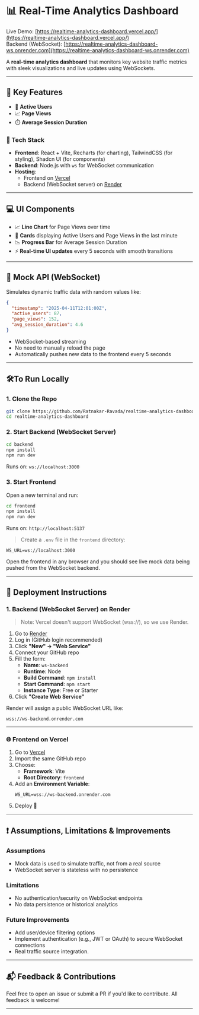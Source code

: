 # 📊 Real-Time Analytics Dashboard

Live Demo: [https://realtime-analytics-dashboard.vercel.app/](https://realtime-analytics-dashboard.vercel.app/)  
Backend (WebSocket): [https://realtime-analytics-dashboard-ws.onrender.com](https://realtime-analytics-dashboard-ws.onrender.com)

A **real-time analytics dashboard** that monitors key website traffic metrics with sleek visualizations and live updates using WebSockets.

---

## 🚀 Key Features

- 👥 **Active Users**
- 📈 **Page Views**
- ⏱️ **Average Session Duration**

### 🧹 Tech Stack

- **Frontend**: React + Vite, Recharts (for charting), TailwindCSS (for styling), Shadcn UI (for components)
- **Backend**: Node.js with `ws` for WebSocket communication
- **Hosting**:  
  - Frontend on [Vercel](https://vercel.com)  
  - Backend (WebSocket server) on [Render](https://render.com)

---

## 💻 UI Components

- 📈 **Line Chart** for Page Views over time
- 🧾 **Cards** displaying Active Users and Page Views in the last minute
- 📉 **Progress Bar** for Average Session Duration
- ⚡ **Real-time UI updates** every 5 seconds with smooth transitions

---

## 🧪 Mock API (WebSocket)

Simulates dynamic traffic data with random values like:

```json
{
  "timestamp": "2025-04-11T12:01:00Z",
  "active_users": 87,
  "page_views": 152,
  "avg_session_duration": 4.6
}
```

- WebSocket-based streaming
- No need to manually reload the page
- Automatically pushes new data to the frontend every 5 seconds

---

## 🛠️To Run Locally

### 1. Clone the Repo

```bash
git clone https://github.com/Ratnakar-Ravada/realtime-analytics-dashboard.git
cd realtime-analytics-dashboard
```

### 2. Start Backend (WebSocket Server)

```bash
cd backend
npm install
npm run dev
```

Runs on: `ws://localhost:3000`

### 3. Start Frontend

Open a new terminal and run:

```bash
cd frontend
npm install
npm run dev
```

Runs on: `http://localhost:5137`

> Create a `.env` file in the `frontend` directory:

```
WS_URL=ws://localhost:3000
```

Open the frontend in any browser and you should see live mock data being pushed from the WebSocket backend.

---

## 🚀 Deployment Instructions

### 1. Backend (WebSocket Server) on Render

> Note: Vercel doesn't support WebSocket (wss://), so we use Render.

1. Go to [Render](https://render.com)
2. Log in (GitHub login recommended)
3. Click **"New" → "Web Service"**
4. Connect your GitHub repo
5. Fill the form:
   - **Name**: `ws-backend`
   - **Runtime**: Node
   - **Build Command**: `npm install`
   - **Start Command**: `npm start`
   - **Instance Type**: Free or Starter
6. Click **"Create Web Service"**

Render will assign a public WebSocket URL like:

```
wss://ws-backend.onrender.com
```

---

### 🌐 Frontend on Vercel

1. Go to [Vercel](https://vercel.com)
2. Import the same GitHub repo
3. Choose:
   - **Framework**: Vite
   - **Root Directory**: `frontend`
4. Add an **Environment Variable**:
   ```
   WS_URL=wss://ws-backend.onrender.com
   ```
5. Deploy 🚀

---

## ❗ Assumptions, Limitations & Improvements

### Assumptions
- Mock data is used to simulate traffic, not from a real source
- WebSocket server is stateless with no persistence

### Limitations
- No authentication/security on WebSocket endpoints
- No data persistence or historical analytics

### Future Improvements
- Add user/device filtering options
- Implement authentication (e.g., JWT or OAuth) to secure WebSocket connections
- Real traffic source integration.

---

## 📬 Feedback & Contributions

Feel free to open an issue or submit a PR if you'd like to contribute. All feedback is welcome!

---